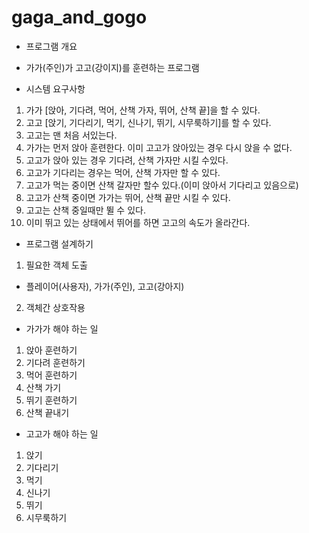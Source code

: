 # gaga_and_gogo

* 프로그램 개요
- 가가(주인)가 고고(강이지)를 훈련하는 프로그램

* 시스템 요구사항

1. 가가 [앉아, 기다려, 먹어, 산책 가자, 뛰어, 산책 끝]을 할 수 있다.
2. 고고 [앉기, 기다리기, 먹기, 신나기, 뛰기, 시무룩하기]를 할 수 있다.
3. 고고는 맨 처음 서있는다.
4. 가가는 먼저 앉아 훈련한다. 이미 고고가 앉아있는 경우 다시 앉을 수 없다.
5. 고고가 앉아 있는 경우 기다려, 산책 가자만 시킬 수있다.
6. 고고가 기다리는 경우는 먹어, 산책 가자만 할 수 있다.
7. 고고가 먹는 중이면 산책 갈자만 할수 있다.(이미 앉아서 기다리고 있음으로)
8. 고고가 산책 중이면 가가는 뛰어, 산책 끝만 시킬 수 있다.
9. 고고는 산책 중일때만 뛸 수 있다.
10. 이미 뛰고 있는 상태에서 뛰어를 하면 고고의 속도가 올라간다.

* 프로그램 설계하기

1. 필요한 객체 도출
- 플레이어(사용자), 가가(주인), 고고(강아지)

2. 객체간 상호작용

- 가가가 해야 하는 일
1. 앉아 훈련하기
2. 기다려 훈련하기
3. 먹어 훈련하기
4. 산책 가기
5. 뛰기 훈련하기
6. 산책 끝내기

- 고고가 해야 하는 일
1. 앉기
2. 기다리기
3. 먹기
4. 신나기
5. 뛰기
6. 시무룩하기
  
